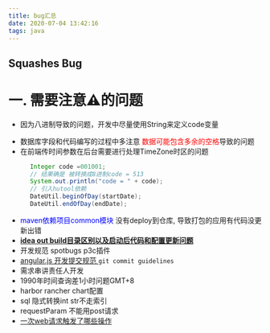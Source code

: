 ```yaml
---
title: bug汇总
date: 2020-07-04 13:42:16
tags: java
---
```

 Squashes  Bug
---
# 一. 需要注意⚠️的问题
* 因为八进制导致的问题，开发中尽量使用String来定义code变量
 <!--more-->
*  数据库字段和代码编写的过程中多注意 <font color="red">数据可能包含多余的空格</font>导致的问题
*  在前端传时间参数在后台需要进行处理TimeZone时区的问题

```java
      Integer code =001001;
      // 结果确是 被转换成8进制code = 513
      System.out.println("code = " + code);
      // 引入hutool依赖
      DateUtil.beginOfDay(startDate);
      DateUtil.endOfDay(endDate);
```
*  <font color="blue">maven依赖项目common模块</font> 没有deploy到仓库, 导致打包的应用有代码没更新出错
*  [**idea out build目录区别以及启动后代码和配置更新问题** ](https://m.jb51.net/article/196376.htm) 
*  开发规范 spotbugs p3c插件
*  [angular.js 开发提交规范 ](https://github.com/angular/angular.js/blob/master/DEVELOPERS.md)`git commit guidelines`
*  需求串讲责任人开发
*  1990年时间查询差1小时问题GMT+8
*  harbor rancher chart配置
*  sql 隐式转换int str不走索引
*  requestParam 不能用post请求
*  [一次web请求触发了哪些操作](https://nyimac.gitee.io/2020/12/10/URL%E8%AE%BF%E9%97%AE%E6%9C%8D%E5%8A%A1%E5%99%A8%E6%B5%81%E7%A8%8B/)
